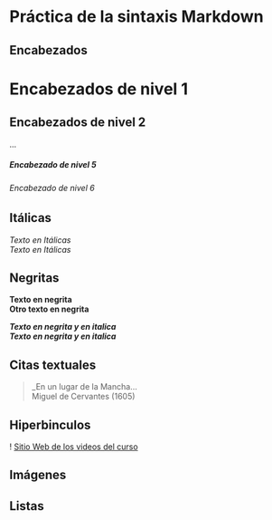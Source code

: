 # Práctica de la sintaxis Markdown
## Encabezados
# Encabezados de nivel 1
## Encabezados de nivel 2
...
##### Encabezado de nivel 5
###### Encabezado de nivel 6

## Itálicas
*Texto en Itálicas*
\
_Texto en Itálicas_

## Negritas
**Texto en negrita**
\
__Otro texto en negrita__

***Texto en negrita y en italica***
\
_**Texto en negrita y en italica**_

## Citas textuales
> _En un lugar de la Mancha...
\
Miguel de Cervantes (1605)

## Hiperbinculos
! [Sitio Web de los videos del curso ](https://www.youtube.com/channel/UC54fLwQJYtc9szJzNvH7zhw/featured)

## Imágenes

## Listas
